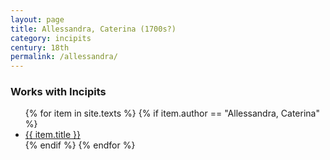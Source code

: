 ```yaml
---
layout: page
title: Allessandra, Caterina (1700s?)
category: incipits
century: 18th
permalink: /allessandra/
---
```


### Works with Incipits
<ul class="texts">
    {% for item in site.texts %}
      {% if item.author == "Allessandra, Caterina" %}
          <li class="text-title">
          <a href="{{ site.baseurl }}{{ item.url }}">
        {{ item.title }}
              </a>
    </li>
      {% endif %}
    {% endfor %}
</ul>
